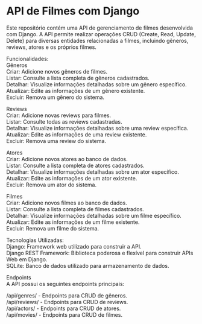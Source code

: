 # API de Filmes com Django
Este repositório contém uma API de gerenciamento de filmes desenvolvida com Django. A API permite realizar operações CRUD (Create, Read, Update, Delete) para diversas entidades relacionadas a filmes, incluindo gêneros, reviews, atores e os próprios filmes.<br>

Funcionalidades:<br>
Gêneros<br>
Criar: Adicione novos gêneros de filmes.<br>
Listar: Consulte a lista completa de gêneros cadastrados.<br>
Detalhar: Visualize informações detalhadas sobre um gênero específico.<br>
Atualizar: Edite as informações de um gênero existente.<br>
Excluir: Remova um gênero do sistema.<br>

Reviews<br>
Criar: Adicione novas reviews para filmes.<br>
Listar: Consulte todas as reviews cadastradas.<br>
Detalhar: Visualize informações detalhadas sobre uma review específica.<br>
Atualizar: Edite as informações de uma review existente.<br>
Excluir: Remova uma review do sistema.<br>

Atores<br>
Criar: Adicione novos atores ao banco de dados.<br>
Listar: Consulte a lista completa de atores cadastrados.<br>
Detalhar: Visualize informações detalhadas sobre um ator específico.<br>
Atualizar: Edite as informações de um ator existente.<br>
Excluir: Remova um ator do sistema.<br>

Filmes<br>
Criar: Adicione novos filmes ao banco de dados.<br>
Listar: Consulte a lista completa de filmes cadastrados.<br>
Detalhar: Visualize informações detalhadas sobre um filme específico.<br>
Atualizar: Edite as informações de um filme existente.<br>
Excluir: Remova um filme do sistema.<br>

Tecnologias Utilizadas:<br>
Django: Framework web utilizado para construir a API.<br>
Django REST Framework: Biblioteca poderosa e flexível para construir APIs Web em Django.<br>
SQLite: Banco de dados utilizado para armazenamento de dados.<br>

Endpoints<br>
A API possui os seguintes endpoints principais:<br>

/api/genres/ - Endpoints para CRUD de gêneros.<br>
/api/reviews/ - Endpoints para CRUD de reviews.<br>
/api/actors/ - Endpoints para CRUD de atores.<br>
/api/movies/ - Endpoints para CRUD de filmes.<br>
